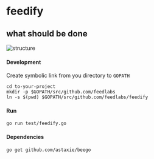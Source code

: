 feedify
=======

what should be done
-------------------
![structure](https://cloud.githubusercontent.com/assets/1843523/2949716/c1d6ebd2-da11-11e3-9932-3138175c32e8.png)

#### Development
Create symbolic link from you directory to `GOPATH`
```
cd to-your-project
mkdir -p $GOPATH/src/github.com/feedlabs
ln -s $(pwd) $GOPATH/src/github.com/feedlabs/feedify
```

#### Run
`go run test/feedify.go`

#### Dependencies
`go get github.com/astaxie/beego`
